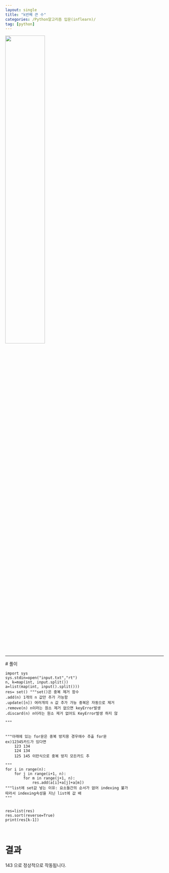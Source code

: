 ```yaml
---
layout: single
title: "k번째 큰 수"
categories: /Python알고리즘 입문(inflearn)/
tag: [python]
---
```


<img src="https://user-images.githubusercontent.com/81250039/213105905-2b842835-0016-455d-99f0-13b2512fc1e2.png" width="50%" height="50%">
  
<hr>
# 풀이

```
import sys
sys.stdin=open("input.txt","rt")
n, k=map(int, input.split())
a=list(map(int, input().split()))
res= set() """set()은 중복 제거 함수
.add(n) 1개의 n 값만 추가 가능함
.update([n]) 여러개의 n 값 추가 가능 중복은 자동으로 제거
.remove(n) n이라는 원소 제거 없으면 keyError발생
.discard(n) n이라는 원소 제거 없어도 KeyError발생 하지 않

"""


"""아래에 있는 for문은 중복 방지용 경우에수 추출 for문
ex)12345카드가 있다면
    123 134
    124 134
    125 145 이런식으로 중복 방지 모든카드 추

"""
for i in range(n):
    for j in range(i+1, n):
        for m in range(j+1, n):
            res.add(a[i]+a[j]+a[m])
"""list에 set값 넣는 이유: 요소들간의 순서가 없어 indexing 불가
따라서 indexing속성을 지닌 list에 값 배
"""


res=list(res)
res.sort(reverse=True)
print(res[k-1])



```

# 결과
143 으로 정상적으로 작동됩니다.
